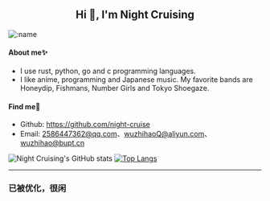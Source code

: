 <h2 align="center">Hi 👋, I'm Night Cruising</h2>

![:name](https://count.getloli.com/get/@:night-cruise?theme=rule34)

#### About me✨ 

* I use rust, python, go and c programming languages.
* I like anime, programming and Japanese music. My favorite bands are Honeydip, Fishmans, Number Girls and Tokyo Shoegaze.

#### Find me👀

* Github: <https://github.com/night-cruise>
* Email: <2586447362@qq.com>、<wuzhihaoQ@aliyun.com>、<wuzhihao@bupt.cn>

![Night Cruising's GitHub stats](https://github-readme-stats-git-masterrstaa-rickstaa.vercel.app/api?username=night-cruise&show_icons=true&count_private=true)
[![Top Langs](https://github-readme-stats.vercel.app/api/top-langs/?username=night-cruise&layout=compact&hide=javascript,html,css,PowerShell)](https://github.com/anuraghazra/github-readme-stats)

--------

<h3>已被优化，很闲</h3>
